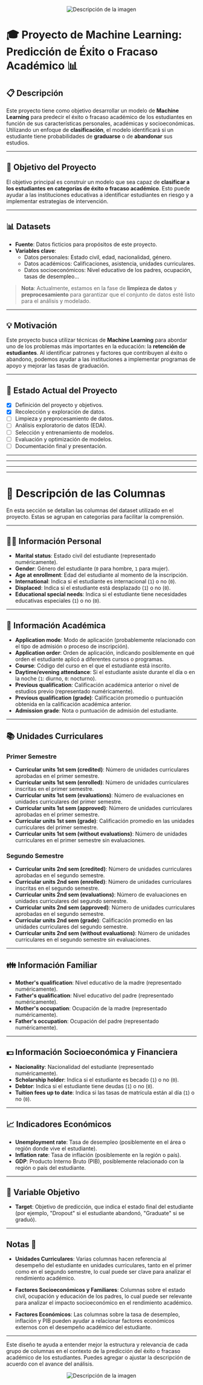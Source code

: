 <p align="center">
  <img src="./01_data/05_images/Captura de pantalla 2024-11-07 193801.png" alt="Descripción de la imagen">
</p>

# 🎓 Proyecto de Machine Learning: Predicción de Éxito o Fracaso Académico 📊



## 📋 Descripción

Este proyecto tiene como objetivo desarrollar un modelo de **Machine Learning** para predecir el éxito o fracaso académico de los estudiantes en función de sus características personales, académicas y socioeconómicas. Utilizando un enfoque de **clasificación**, el modelo identificará si un estudiante tiene probabilidades de **graduarse** o de **abandonar** sus estudios.

---

## 🚀 Objetivo del Proyecto

El objetivo principal es construir un modelo que sea capaz de **clasificar a los estudiantes en categorías de éxito o fracaso académico**. Esto puede ayudar a las instituciones educativas a identificar estudiantes en riesgo y a implementar estrategias de intervención.

---

## 📊 Datasets

- **Fuente**: Datos ficticios para propósitos de este proyecto.
- **Variables clave**:
  - Datos personales: Estado civil, edad, nacionalidad, género.
  - Datos académicos: Calificaciones, asistencia, unidades curriculares.
  - Datos socioeconómicos: Nivel educativo de los padres, ocupación, tasas de desempleo...

> **Nota**: Actualmente, estamos en la fase de **limpieza de datos** y **preprocesamiento** para garantizar que el conjunto de datos esté listo para el análisis y modelado.

---

## 💡 Motivación

Este proyecto busca utilizar técnicas de **Machine Learning** para abordar uno de los problemas más importantes en la educación: la **retención de estudiantes**. Al identificar patrones y factores que contribuyen al éxito o abandono, podemos ayudar a las instituciones a implementar programas de apoyo y mejorar las tasas de graduación.

---

## 📅 Estado Actual del Proyecto

- [x] Definición del proyecto y objetivos.
- [x] Recolección y exploración de datos.
- [ ] Limpieza y preprocesamiento de datos.
- [ ] Análisis exploratorio de datos (EDA).
- [ ] Selección y entrenamiento de modelos.
- [ ] Evaluación y optimización de modelos.
- [ ] Documentación final y presentación.

---
---


---
---

# 📑 Descripción de las Columnas

En esta sección se detallan las columnas del dataset utilizado en el proyecto. Estas se agrupan en categorías para facilitar la comprensión.

---

## 🧑‍🎓 Información Personal

- **Marital status**: Estado civil del estudiante (representado numéricamente).
- **Gender**: Género del estudiante (`0` para hombre, `1` para mujer).
- **Age at enrollment**: Edad del estudiante al momento de la inscripción.
- **International**: Indica si el estudiante es internacional (`1`) o no (`0`).
- **Displaced**: Indica si el estudiante está desplazado (`1`) o no (`0`).
- **Educational special needs**: Indica si el estudiante tiene necesidades educativas especiales (`1`) o no (`0`).

---

## 🏫 Información Académica

- **Application mode**: Modo de aplicación (probablemente relacionado con el tipo de admisión o proceso de inscripción).
- **Application order**: Orden de aplicación, indicando posiblemente en qué orden el estudiante aplicó a diferentes cursos o programas.
- **Course**: Código del curso en el que el estudiante está inscrito.
- **Daytime/evening attendance**: Si el estudiante asiste durante el día o en la noche (`1`: diurno, `0`: nocturno).
- **Previous qualification**: Calificación académica anterior o nivel de estudios previo (representado numéricamente).
- **Previous qualification (grade)**: Calificación promedio o puntuación obtenida en la calificación académica anterior.
- **Admission grade**: Nota o puntuación de admisión del estudiante.

---

## 📚 Unidades Curriculares

### Primer Semestre

- **Curricular units 1st sem (credited)**: Número de unidades curriculares aprobadas en el primer semestre.
- **Curricular units 1st sem (enrolled)**: Número de unidades curriculares inscritas en el primer semestre.
- **Curricular units 1st sem (evaluations)**: Número de evaluaciones en unidades curriculares del primer semestre.
- **Curricular units 1st sem (approved)**: Número de unidades curriculares aprobadas en el primer semestre.
- **Curricular units 1st sem (grade)**: Calificación promedio en las unidades curriculares del primer semestre.
- **Curricular units 1st sem (without evaluations)**: Número de unidades curriculares en el primer semestre sin evaluaciones.

### Segundo Semestre

- **Curricular units 2nd sem (credited)**: Número de unidades curriculares aprobadas en el segundo semestre.
- **Curricular units 2nd sem (enrolled)**: Número de unidades curriculares inscritas en el segundo semestre.
- **Curricular units 2nd sem (evaluations)**: Número de evaluaciones en unidades curriculares del segundo semestre.
- **Curricular units 2nd sem (approved)**: Número de unidades curriculares aprobadas en el segundo semestre.
- **Curricular units 2nd sem (grade)**: Calificación promedio en las unidades curriculares del segundo semestre.
- **Curricular units 2nd sem (without evaluations)**: Número de unidades curriculares en el segundo semestre sin evaluaciones.

---

## 👪 Información Familiar

- **Mother's qualification**: Nivel educativo de la madre (representado numéricamente).
- **Father's qualification**: Nivel educativo del padre (representado numéricamente).
- **Mother's occupation**: Ocupación de la madre (representado numéricamente).
- **Father's occupation**: Ocupación del padre (representado numéricamente).

---

## 💵 Información Socioeconómica y Financiera

- **Nacionality**: Nacionalidad del estudiante (representado numéricamente).
- **Scholarship holder**: Indica si el estudiante es becado (`1`) o no (`0`).
- **Debtor**: Indica si el estudiante tiene deudas (`1`) o no (`0`).
- **Tuition fees up to date**: Indica si las tasas de matrícula están al día (`1`) o no (`0`).

---

## 📈 Indicadores Económicos

- **Unemployment rate**: Tasa de desempleo (posiblemente en el área o región donde vive el estudiante).
- **Inflation rate**: Tasa de inflación (posiblemente en la región o país).
- **GDP**: Producto Interno Bruto (PIB), posiblemente relacionado con la región o país del estudiante.

---

## 🎯 Variable Objetivo

- **Target**: Objetivo de predicción, que indica el estado final del estudiante (por ejemplo, "Dropout" si el estudiante abandonó, "Graduate" si se graduó).

---

## **Notas** 📝

- **Unidades Curriculares**: Varias columnas hacen referencia al desempeño del estudiante en unidades curriculares, tanto en el primer como en el segundo semestre, lo cual puede ser clave para analizar el rendimiento académico.
  
- **Factores Socioeconómicos y Familiares**: Columnas sobre el estado civil, ocupación y educación de los padres, lo cual puede ser relevante para analizar el impacto socioeconómico en el rendimiento académico.
  
- **Factores Económicos**: Las columnas sobre la tasa de desempleo, inflación y PIB pueden ayudar a relacionar factores económicos externos con el desempeño académico del estudiante.

---

Este diseño te ayuda a entender mejor la estructura y relevancia de cada grupo de columnas en el contexto de la predicción del éxito o fracaso académico de los estudiantes. Puedes agregar o ajustar la descripción de acuerdo con el avance del análisis.



<p align="center">
  <img src="./01_data/05_images/Captura de pantalla 2024-11-07 211344.png" alt="Descripción de la imagen">
</p>